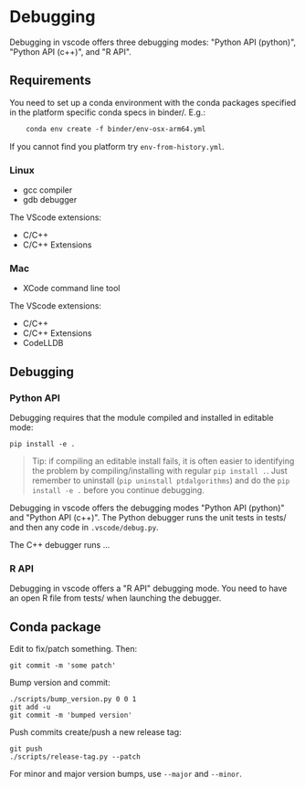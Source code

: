 
# Debugging 

Debugging in vscode offers three debugging modes: "Python API (python)", "Python API (c++)", and "R API".

## Requirements

You need to set up a conda environment with the conda packages specified in the platform specific conda specs in binder/. E.g.:

```txt
    conda env create -f binder/env-osx-arm64.yml
```

If you cannot find you platform try `env-from-history.yml`.

### Linux

- gcc compiler
- gdb debugger

The VScode extensions:

- C/C++
- C/C++ Extensions

### Mac

- XCode command line tool

The VScode extensions:

- C/C++
- C/C++ Extensions
- CodeLLDB

## Debugging

### Python API

Debugging requires that the module compiled and installed in editable mode:

    pip install -e .

> Tip: if compiling an editable install fails, it is often easier to identifying the problem by compiling/installing with regular `pip install .`. Just remember to uninstall (`pip uninstall ptdalgorithms`) and do the `pip install -e .` before you continue debugging.
> 
Debugging in vscode offers the debugging modes "Python API (python)" and "Python API (c++)". The Python debugger runs the unit tests in tests/ and then any code in `.vscode/debug.py`.

The C++ debugger runs ...

### R API

Debugging in vscode offers a "R API" debugging mode. You need to have an open R file from tests/ when launching the debugger.


## Conda package

Edit to fix/patch something. Then:

    git commit -m 'some patch'

Bump version and commit:

    ./scripts/bump_version.py 0 0 1
    git add -u
    git commit -m 'bumped version' 

Push commits create/push a new release tag:

    git push
    ./scripts/release-tag.py --patch

For minor and major version bumps, use `--major` and `--minor`.
